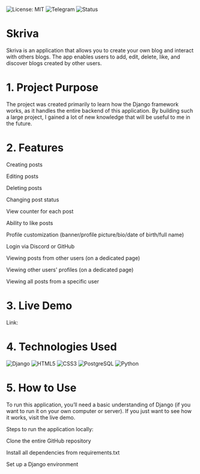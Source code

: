 ![License: MIT](https://img.shields.io/badge/License-MIT-yellow.svg?style=for-the-badge)
![Telegram](https://img.shields.io/badge/Telegram-MrXarom-2CA5E0?style=for-the-badge&logo=telegram)
![Status](https://img.shields.io/badge/Status-Development-informational?style=for-the-badge&logo=github)

# Skriva
Skriva is an application that allows you to create your own blog and interact with others blogs. The app enables users to add, edit, delete, like, and discover blogs created by other users.

# 1. Project Purpose
The project was created primarily to learn how the Django framework works, as it handles the entire backend of this application. By building such a large project, I gained a lot of new knowledge that will be useful to me in the future.

# 2. Features
Creating posts

Editing posts

Deleting posts

Changing post status

View counter for each post

Ability to like posts

Profile customization (banner/profile picture/bio/date of birth/full name)

Login via Discord or GitHub

Viewing posts from other users (on a dedicated page)

Viewing other users' profiles (on a dedicated page)

Viewing all posts from a specific user

# 3. Live Demo
Link:


# 4. Technologies Used

![Django](https://img.shields.io/badge/Django-092E20?style=for-the-badge&logo=django&logoColor=white)
![HTML5](https://img.shields.io/badge/HTML5-E34F26?style=for-the-badge&logo=html5&logoColor=white)
![CSS3](https://img.shields.io/badge/CSS3-1572B6?style=for-the-badge&logo=css3&logoColor=white)
![PostgreSQL](https://img.shields.io/badge/PostgreSQL-4169E1?style=for-the-badge&logo=postgresql&logoColor=white)
![Python](https://img.shields.io/badge/Python-3776AB?style=for-the-badge&logo=python&logoColor=white)

# 5. How to Use
To run this application, you’ll need a basic understanding of Django (if you want to run it on your own computer or server). If you just want to see how it works, visit the live demo.

Steps to run the application locally:

Clone the entire GitHub repository

Install all dependencies from requirements.txt

Set up a Django environment
